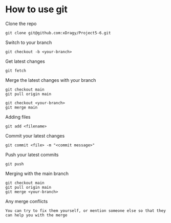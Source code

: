 # How to use git
Clone the repo
```
git clone git@github.com:xDragy/Project5-6.git
```

Switch to your branch
```
git checkout -b <your-branch>
```

Get latest changes
```
git fetch
```

Merge the latest changes with your branch
```
git checkout main
git pull origin main

git checkout <your-branch>
git merge main
```

Adding files
```
git add <filename>
```

Commit your latest changes
```
git commit <file> -m "<commit message>"
```

Push your latest commits
```
git push
```

Merging with the main branch
```
git checkout main
git pull origin main
git merge <your-branch>
```

Any merge conflicts
```
You can try to fix them yourself, or mention someone else so that they can help you with the merge
```